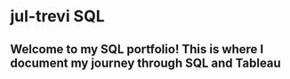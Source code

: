 # jul-trevi SQL

## Welcome to my SQL portfolio! This is where I document my journey through SQL and Tableau
